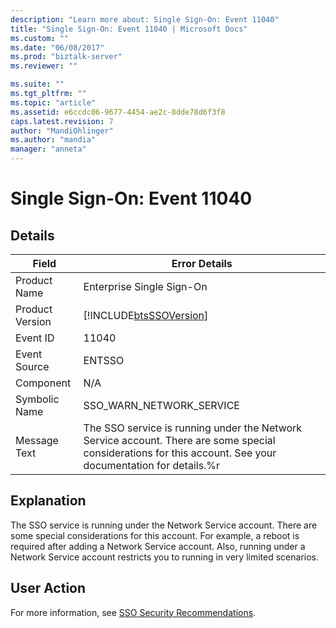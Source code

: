 ```yaml
---
description: "Learn more about: Single Sign-On: Event 11040"
title: "Single Sign-On: Event 11040 | Microsoft Docs"
ms.custom: ""
ms.date: "06/08/2017"
ms.prod: "biztalk-server"
ms.reviewer: ""

ms.suite: ""
ms.tgt_pltfrm: ""
ms.topic: "article"
ms.assetid: e6ccdc06-9677-4454-ae2c-8dde78d6f3f8
caps.latest.revision: 7
author: "MandiOhlinger"
ms.author: "mandia"
manager: "anneta"
---
```

# Single Sign-On: Event 11040
## Details  
  
| Field | Error Details | 
|-----------------|-------------------------------------------------------------------------------------------------------------------------------------------------------------|
|  Product Name   |                                                                  Enterprise Single Sign-On                                                                  |
| Product Version |                                                 [!INCLUDE[btsSSOVersion](../includes/btsssoversion-md.md)]                                                  |
|    Event ID     |                                                                            11040                                                                            |
|  Event Source   |                                                                           ENTSSO                                                                            |
|    Component    |                                                                             N/A                                                                             |
|  Symbolic Name  |                                                                  SSO_WARN_NETWORK_SERVICE                                                                   |
|  Message Text   | The SSO service is running under the Network Service account. There are some special considerations for this account. See your documentation for details.%r |
  
## Explanation  
 The SSO service is running under the Network Service account. There are some special considerations for this account. For example, a reboot is required after adding a Network Service account. Also, running under a Network Service account restricts you to running in very limited scenarios.  
  
## User Action  
 For more information, see [SSO Security Recommendations](../core/sso-security-recommendations.md).
